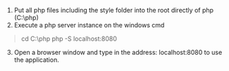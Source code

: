 1. Put all php files including the style folder into the root directly of php (C:\php)
2. Execute a php server instance on the windows cmd
>cd C:\php
>php -S localhost:8080 
3. Open a browser window and type in the address: localhost:8080 to use the application.


